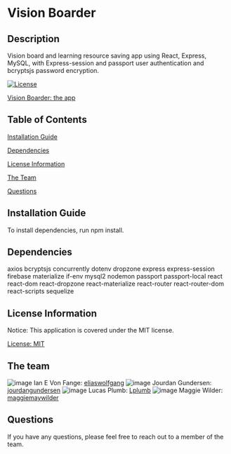 # Vision Boarder

## Description

Vision board and learning resource saving app using React, Express, MySQL, with Express-session and passport user authentication and bcryptsjs password encryption.

[![License](https://img.shields.io/badge/license-MIT-blueviolet.svg)](https://opensource.org/licenses/MIT)

[Vision Boarder: the app](https://vision-board-learning-place.herokuapp.com/)

## Table of Contents

[Installation Guide](#installation-guide)

[Dependencies](#dependencies)

[License Information](#license-information)

[The Team](#the-team)

[Questions](#questions)

## Installation Guide

To install dependencies, run npm install.

## Dependencies

axios
bcryptsjs
concurrently
dotenv
dropzone
express
express-session
firebase
materialize
if-env
mysql2
nodemon
passport
passport-local
react
react-dom
react-dropzone
react-materialize
react-router
react-router-dom
react-scripts
sequelize

## License Information

Notice: This application is covered under the MIT license.

 [License: MIT](https://opensource.org/licenses/MIT)

## The team

![image](https://avatars.githubusercontent.com/u/66137019?v=4)
Ian E Von Fange: [eliaswolfgang](https://github.com/eliaswolfgang)
![image](https://avatars.githubusercontent.com/u/73676027?v=4)
Jourdan Gundersen: [jourdangundersen](https://github.com/jourdangundersen)
![image](https://avatars.githubusercontent.com/u/74584167?v=4)
Lucas Plumb: [Lplumb](https://github.com/Lplumb)
![image](https://avatars.githubusercontent.com/u/72891601?v=4)
Maggie Wilder: [maggiemaywilder](https://github.com/maggiemaywilder)





## Questions

If you have any questions, please feel free to reach out to a member of the team.

